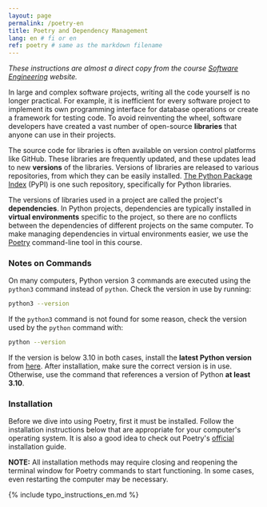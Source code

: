 ```yaml
---
layout: page
permalink: /poetry-en
title: Poetry and Dependency Management
lang: en # fi or en
ref: poetry # same as the markdown filename
---
```

_These instructions are almost a direct copy from the course [Software Engineering](https://ohjelmistotuotanto-hy.github.io/poetry) website._

In large and complex software projects, writing all the code yourself is no longer practical. For example, it is inefficient for every software project to implement its own programming interface for database operations or create a framework for testing code. To avoid reinventing the wheel, software developers have created a vast number of open-source **libraries** that anyone can use in their projects.

The source code for libraries is often available on version control platforms like GitHub. These libraries are frequently updated, and these updates lead to new **versions** of the libraries. Versions of libraries are released to various repositories, from which they can be easily installed. [The Python Package Index](https://pypi.org/) (PyPI) is one such repository, specifically for Python libraries.

The versions of libraries used in a project are called the project's **dependencies**. In Python projects, dependencies are typically installed in **virtual environments** specific to the project, so there are no conflicts between the dependencies of different projects on the same computer. To make managing dependencies in virtual environments easier, we use the [Poetry](https://python-poetry.org/) command-line tool in this course.

### **Notes on Commands**

On many computers, Python version 3 commands are executed using the `python3` command instead of `python`. Check the version in use by running:

```bash
python3 --version
```

If the `python3` command is not found for some reason, check the version used by the `python` command with:

```bash
python --version
```

If the version is below 3.10 in both cases, install the **latest Python version** from [here](https://www.python.org/downloads/). After installation, make sure the correct version is in use. Otherwise, use the command that references a version of Python **at least 3.10**.

### **Installation**

Before we dive into using Poetry, first it must be installed. Follow the installation instructions below that are appropriate for your computer's operating system. It is also a good idea to check out Poetry's [official](https://python-poetry.org/docs/) installation guide.

**NOTE:** All installation methods may require closing and reopening the terminal window for Poetry commands to start functioning. In some cases, even restarting the computer may be necessary.



{% include typo_instructions_en.md %}
